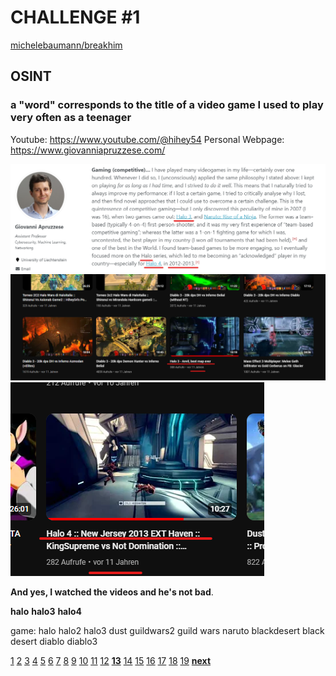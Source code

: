 # CHALLENGE #1

[michelebaumann/breakhim](/)

## OSINT

### a "word" corresponds to the title of a video game I used to play very often as a teenager

Youtube: https://www.youtube.com/@hihey54
Personal Webpage: https://www.giovanniapruzzese.com/

![HINT](/presentation/graphics/g1.png)
![HINT](/presentation/graphics/y1.png)
![HINT](/presentation/graphics/y2.png)

**And yes, I watched the videos and he's not bad**.

**halo**
**halo3**
**halo4**

game:
halo
halo2
halo3
dust
guildwars2
guild
wars
naruto
blackdesert
black
desert
diablo
diablo3

[1](/presentation/final/1.md) [2](/presentation/final/2.md) [3](/presentation/final/3.md) [4](/presentation/final/4.md) [5](/presentation/final/5.md) [6](/presentation/final/6.md) [7](/presentation/final/7.md) [8](/presentation/final/8.md) [9](/presentation/final/9.md) [10](/presentation/final/10.md) [11](/presentation/final/11.md) [12](/presentation/final/12.md) **[13](/presentation/final/13.md)** [14](/presentation/final/14.md) [15](/presentation/final/15.md) [16](/presentation/final/16.md) [17](/presentation/final/17.md) [18](/presentation/final/18.md) [19](/presentation/final/19.md)
**[next](/presentation/final/14.md)**

